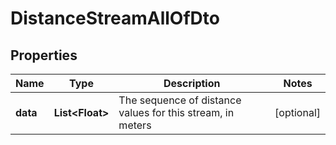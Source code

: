 

# DistanceStreamAllOfDto


## Properties

Name | Type | Description | Notes
------------ | ------------- | ------------- | -------------
**data** | **List&lt;Float&gt;** | The sequence of distance values for this stream, in meters |  [optional]




